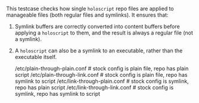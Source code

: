 This testcase checks how single `holoscript` repo files are applied to
manageable files (both regular files and symlinks). It ensures that:

1. Symlink buffers are correctly converted into content buffers before applying
   a `holoscript` to them, and the result is always a regular file (not a symlink).
2. A `holoscript` can also be a symlink to an executable, rather than the
   executable itself.

    /etc/plain-through-plain.conf       # stock config is plain file, repo has plain script
    /etc/plain-through-link.conf        # stock config is plain file, repo has symlink to script
    /etc/link-through-plain.conf        # stock config is symlink, repo has plain script
    /etc/link-through-link.conf         # stock config is symlink, repo has symlink to script
